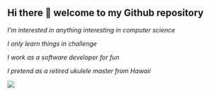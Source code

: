 ## Hi there 👋  welcome to my Github repository

<!--
**Master-Ukulele/Master-Ukulele** is a ✨ _special_ ✨ repository because its `README.md` (this file) appears on your GitHub profile.

Here are some ideas to get you started:

- 🔭 I’m currently working on ...
- 🌱 I’m currently learning ...
- 👯 I’m looking to collaborate on ...
- 🤔 I’m looking for help with ...
- 💬 Ask me about ...
- 📫 How to reach me: ...
- 😄 Pronouns: ...
- ⚡ Fun fact: ...
-->

*I'm interested in anything interesting in computer science*

*I only learn things in challenge*

*I work as a software developer for fun*

*I pretend as a retired ukulele master from Hawaii*

<code><img src="https://www.hawaiigaga.com/Images/attractions/mahaulepu-b1.jpg"></code>
